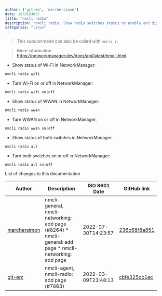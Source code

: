 ```yaml
---
author: ['git-em', 'marchersimon']
date: 1659183837
title: "nmcli radio"
description: "nmcli radio, Show radio switches status or enable and disable switches."
categories: "linux"
---
```

> This subcommand can also be called with `nmcli r`.

> More information: <https://networkmanager.dev/docs/api/latest/nmcli.html>.

- Show status of Wi-Fi in NetworkManager:

```bash
nmcli radio wifi
```

- Turn Wi-Fi on or off in NetworkManager:

```bash
nmcli radio wifi on|off
```

- Show status of WWAN in NetworkManager:

```bash
nmcli radio wwan
```

- Turn WWAN on or off in NetworkManager:

```bash
nmcli radio wwan on|off
```

- Show status of both switches in NetworkManager:

```bash
nmcli radio all
```

- Turn both switches on or off in NetworkManager:

```bash
nmcli radio all on|off
```
List of changes to this documentation


Author | Description | ISO 8601 Date | GitHub link
------|-----|-----|-----
[marchersimon](mailto:50295997+marchersimon@users.noreply.github.com) | nmcli-general, nmcli-networking: add page (#8264) * nmcli-general: add page * nmcli-networking: add page | 2022-07-30T14:23:57 | [236c68f8a851](https://github.com/tldr-pages/tldr/commit/236c68f8a8518255b7ca43f17ebe6390430cf853)
[git-em](mailto:56173216+git-em@users.noreply.github.com) | nmcli-agent, nmcli-radio: add page (#7863) | 2022-03-09T23:48:13 | [cbfe325cb1ec](https://github.com/tldr-pages/tldr/commit/cbfe325cb1ec1221e5d16fcf9c9da5cc27a3d408)

